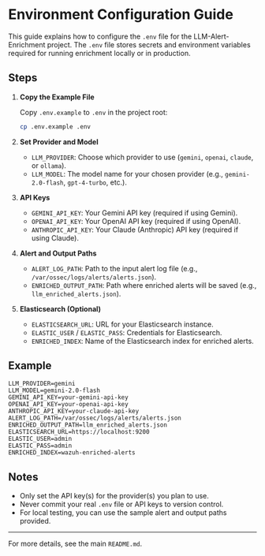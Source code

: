 # Environment Configuration Guide

This guide explains how to configure the `.env` file for the LLM-Alert-Enrichment project. The `.env` file stores secrets and environment variables required for running enrichment locally or in production.

## Steps

1. **Copy the Example File**
   
   Copy `.env.example` to `.env` in the project root:
   ```sh
   cp .env.example .env
   ```

2. **Set Provider and Model**
   - `LLM_PROVIDER`: Choose which provider to use (`gemini`, `openai`, `claude`, or `ollama`).
   - `LLM_MODEL`: The model name for your chosen provider (e.g., `gemini-2.0-flash`, `gpt-4-turbo`, etc.).

3. **API Keys**
   - `GEMINI_API_KEY`: Your Gemini API key (required if using Gemini).
   - `OPENAI_API_KEY`: Your OpenAI API key (required if using OpenAI).
   - `ANTHROPIC_API_KEY`: Your Claude (Anthropic) API key (required if using Claude).

4. **Alert and Output Paths**
   - `ALERT_LOG_PATH`: Path to the input alert log file (e.g., `/var/ossec/logs/alerts/alerts.json`).
   - `ENRICHED_OUTPUT_PATH`: Path where enriched alerts will be saved (e.g., `llm_enriched_alerts.json`).

5. **Elasticsearch (Optional)**
   - `ELASTICSEARCH_URL`: URL for your Elasticsearch instance.
   - `ELASTIC_USER` / `ELASTIC_PASS`: Credentials for Elasticsearch.
   - `ENRICHED_INDEX`: Name of the Elasticsearch index for enriched alerts.

## Example

```
LLM_PROVIDER=gemini
LLM_MODEL=gemini-2.0-flash
GEMINI_API_KEY=your-gemini-api-key
OPENAI_API_KEY=your-openai-api-key
ANTHROPIC_API_KEY=your-claude-api-key
ALERT_LOG_PATH=/var/ossec/logs/alerts/alerts.json
ENRICHED_OUTPUT_PATH=llm_enriched_alerts.json
ELASTICSEARCH_URL=https://localhost:9200
ELASTIC_USER=admin
ELASTIC_PASS=admin
ENRICHED_INDEX=wazuh-enriched-alerts
```

## Notes
- Only set the API key(s) for the provider(s) you plan to use.
- Never commit your real `.env` file or API keys to version control.
- For local testing, you can use the sample alert and output paths provided.

---
For more details, see the main `README.md`.
